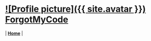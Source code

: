 # [![Profile picture]({{ site.avatar }})  ForgotMyCode](https://forgotmycode.github.io/)

| [**Home**](https://forgotmycode.github.io/) |
